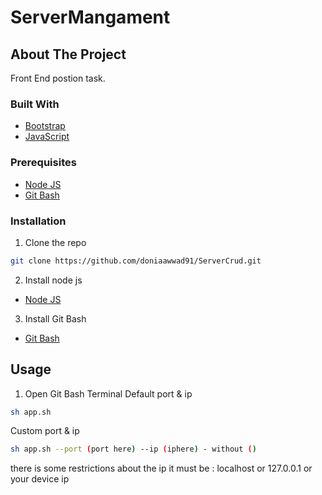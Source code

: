 # ServerMangament

<!-- ABOUT THE PROJECT -->
## About The Project

Front End postion task.

### Built With
* [Bootstrap](https://getbootstrap.com)
* [JavaScript](https://www.javascript.com/)

### Prerequisites
* [Node JS](https://nodejs.org/en/)
* [Git Bash](https://git-scm.com/downloads/)

### Installation

1. Clone the repo
```sh
git clone https://github.com/doniaawwad91/ServerCrud.git
```
2. Install node js
* [Node JS](https://nodejs.org/en/)
3. Install Git Bash
* [Git Bash](https://git-scm.com/downloads/)


<!-- USAGE EXAMPLES -->
## Usage

1. Open Git Bash Terminal
Default port & ip
```sh
sh app.sh
```
Custom port & ip
```sh
sh app.sh --port (port here) --ip (iphere) - without ()
```
there is some restrictions about the ip it must be : localhost or 127.0.0.1 or your device ip
